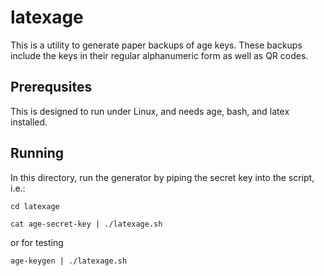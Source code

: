 # latexage

This is a utility to generate paper backups of age keys. These backups include the keys in their regular alphanumeric form as well as QR codes.

## Prerequsites

This is designed to run under Linux, and needs age, bash, and latex installed.

## Running

In this directory, run the generator by piping the secret key into the script, i.e.:

`cd latexage`

`cat age-secret-key | ./latexage.sh`

or for testing

`age-keygen | ./latexage.sh`
